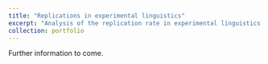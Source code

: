 ```yaml
---
title: "Replications in experimental linguistics"
excerpt: "Analysis of the replication rate in experimental linguistics. Spoiler alert: The replication rate is super low! <br/><img src='/images/replicat.jpeg'>"
collection: portfolio
---
```


Further information to come.
